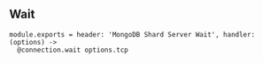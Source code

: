 
## Wait

    module.exports = header: 'MongoDB Shard Server Wait', handler: (options) ->
      @connection.wait options.tcp
